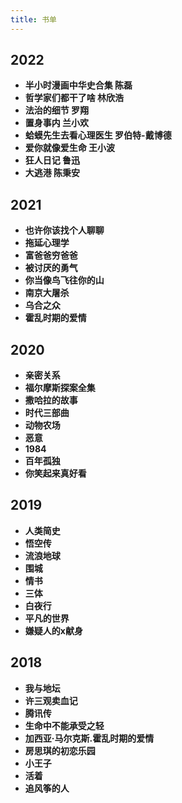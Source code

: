 ```yaml
---
title: 书单
---
```


## 2022

- **半小时漫画中华史合集 陈磊**
- **哲学家们都干了啥 林欣浩**
- **法治的细节 罗翔**
- **置身事内 兰小欢**
- **蛤蟆先生去看心理医生 罗伯特-戴博德**
- **爱你就像爱生命 王小波**
- **狂人日记 鲁迅**
- **大逃港 陈秉安**

## 2021

- **也许你该找个人聊聊**
- **拖延心理学**
- **富爸爸穷爸爸**
- **被讨厌的勇气**
- **你当像鸟飞往你的山**
- **南京大屠杀**
- **乌合之众**
- **霍乱时期的爱情**

## 2020

- **亲密关系**
- **福尔摩斯探案全集**
- **撒哈拉的故事**
- **时代三部曲**
- **动物农场**
- **恶意**
- **1984**
- **百年孤独**
- **你笑起来真好看**


## 2019

- **人类简史**
- **悟空传**
- **流浪地球**
- **围城**
- **情书**
- **三体**
- **白夜行**
- **平凡的世界**
- **嫌疑人的x献身**


## 2018

- **我与地坛**
- **许三观卖血记**
- **腾讯传**
- **生命中不能承受之轻**
- **加西亚·马尔克斯.霍乱时期的爱情**
- **房思琪的初恋乐园**
- **小王子**
- **活着**
- **追风筝的人**
